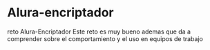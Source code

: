 # Alura-encriptador
reto Alura-Encriptador
Este reto es muy bueno ademas que da a comprender sobre el comportamiento y el uso en equipos de trabajo
